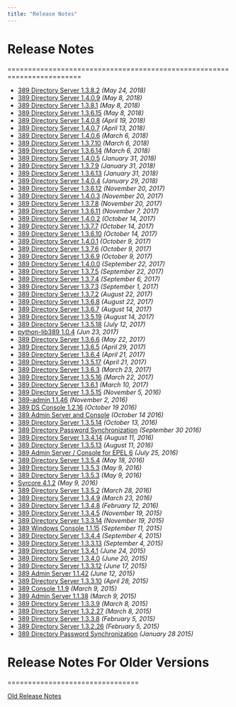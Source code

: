 ```yaml
---
title: "Release Notes"
---
```


# Release Notes
========================================================================

- [389 Directory Server 1.3.8.2](release-1-3-8-2.html) *(May 24, 2018)*
- [389 Directory Server 1.4.0.9](release-1-4-0-8.html) *(May 8, 2018)*
- [389 Directory Server 1.3.8.1](release-1-3-8-1.html) *(May 8, 2018)*
- [389 Directory Server 1.3.6.15](release-1-3-6-15.html) *(May 8, 2018)*
- [389 Directory Server 1.4.0.8](release-1-4-0-8.html) *(April 19, 2018)*
- [389 Directory Server 1.4.0.7](release-1-4-0-7.html) *(April 13, 2018)*
- [389 Directory Server 1.4.0.6](release-1-4-0-6.html) *(March 6, 2018)*
- [389 Directory Server 1.3.7.10](release-1-3-7-10.html) *(March 6, 2018)*
- [389 Directory Server 1.3.6.14](release-1-3-6-14.html) *(March 6, 2018)*
- [389 Directory Server 1.4.0.5](release-1-4-0-5.html) *(January 31, 2018)*
- [389 Directory Server 1.3.7.9](release-1-3-7-9.html) *(January 31, 2018)*
- [389 Directory Server 1.3.6.13](release-1-3-6-13.html) *(January 31, 2018)*
- [389 Directory Server 1.4.0.4](release-1-4-0-4.html) *(January 29, 2018)*
- [389 Directory Server 1.3.6.12](release-1-3-6-12.html) *(November 20, 2017)*
- [389 Directory Server 1.4.0.3](release-1-4-0-3.html) *(November 20, 2017)*
- [389 Directory Server 1.3.7.8](release-1-3-7-8.html) *(November 20, 2017)*
- [389 Directory Server 1.3.6.11](release-1-3-6-11.html) *(November 7, 2017)*
- [389 Directory Server 1.4.0.2](release-1-4-0-2.html) *(October 14, 2017)*
- [389 Directory Server 1.3.7.7](release-1-3-7-7.html) *(October 14, 2017)*
- [389 Directory Server 1.3.6.10](release-1-3-6-10.html) *(October 14, 2017)*
- [389 Directory Server 1.4.0.1](release-1-4-0-1.html) *(October 9, 2017)*
- [389 Directory Server 1.3.7.6](release-1-3-7-6.html) *(October 9, 2017)*
- [389 Directory Server 1.3.6.9](release-1-3-6-9.html) *(October 9, 2017)*
- [389 Directory Server 1.4.0.0](release-1-4-0-0.html) *(September 22, 2017)*
- [389 Directory Server 1.3.7.5](release-1-3-7-5.html) *(September 22, 2017)*
- [389 Directory Server 1.3.7.4](release-1-3-7-4.html) *(September 6, 2017)*
- [389 Directory Server 1.3.7.3](release-1-3-7-3.html) *(September 1, 2017)*
- [389 Directory Server 1.3.7.2](release-1-3-6-8.html) *(August 22, 2017)*
- [389 Directory Server 1.3.6.8](release-1-3-7-2.html) *(August 22, 2017)*
- [389 Directory Server 1.3.6.7](release-1-3-6-7.html) *(August 14, 2017)*
- [389 Directory Server 1.3.5.19](release-1-3-5-19.html) *(August 14, 2017)*
- [389 Directory Server 1.3.5.18](release-1-3-5-18.html) *(July 12, 2017)*
- [python-lib389 1.0.4](release-lib389-1-0-4.html) *(Jun 23, 2017)*
- [389 Directory Server 1.3.6.6](release-1-3-6-6.html) *(May 22, 2017)*
- [389 Directory Server 1.3.6.5](release-1-3-6-5.html) *(April 29, 2017)*
- [389 Directory Server 1.3.6.4](release-1-3-6-4.html) *(April 21, 2017)*
- [389 Directory Server 1.3.5.17](release-1-3-5-17.html) *(April 21, 2017)*
- [389 Directory Server 1.3.6.3](release-1-3-6-3.html) *(March 23, 2017)*
- [389 Directory Server 1.3.5.16](release-1-3-5-16.html) *(March 22, 2017)*
- [389 Directory Server 1.3.6.1](release-1-3-6-1.html) *(March 10, 2017)*
- [389 Directory Server 1.3.5.15](release-1-3-5-15.html) *(November 5, 2016)*
- [389-admin 1.1.46](release-admin-1-1-46.html) *(November 2, 2016)*
- [389 DS Console 1.2.16](release-ds-console-1-2-16.html) *(October 19 2016)*
- [389 Admin Server and Console](release-admin-1-1-45-and-console-pkgs.html) *(October 14 2016)*
- [389 Directory Server 1.3.5.14](release-1-3-5-14.html) *(October 13, 2016)*
- [389 Directory Password Synchronization](release-passsync-1-1-7.html) *(September 30 2016)*
- [389 Directory Server 1.3.4.14](release-1-3-4-14.html) *(August 11, 2016)*
- [389 Directory Server 1.3.5.13](release-1-3-5-13.html) *(August 11, 2016)*
- [389 Admin Server / Console for EPEL 6](release-epel6.html) *(July 25, 2016)*
- [389 Directory Server 1.3.5.4](release-1-3-5-4.html) *(May 18, 2016)*
- [389 Directory Server 1.3.5.3](release-1-3-5-3.html) *(May 9, 2016)*
- [389 Directory Server 1.3.5.3](release-1-3-5-3.html) *(May 9, 2016)*
- [Svrcore 4.1.2](release-svrcore-4.1.2.html) *(May 9, 2016)*
- [389 Directory Server 1.3.5.2](release-1-3-5-1.html) *(March 28, 2016)*
- [389 Directory Server 1.3.4.9](release-1-3-4-9.html) *(March 23, 2016)*
- [389 Directory Server 1.3.4.8](release-1-3-4-8.html) *(February 12, 2016)*
- [389 Directory Server 1.3.4.5](release-1-3-4-5.html) *(November 19, 2015)*
- [389 Directory Server 1.3.3.14](release-1-3-3-14.html) *(November 19, 2015)*
- [389 Windows Console 1.1.15](release-windows-console-1-1-15.html) *(September 11, 2015)*
- [389 Directory Server 1.3.4.4](release-1-3-4-4.html) *(September 4, 2015)*
- [389 Directory Server 1.3.3.13](release-1-3-3-13.html) *(September 4, 2015)*
- [389 Directory Server 1.3.4.1](release-1-3-4-1.html) *(June 24, 2015)*
- [389 Directory Server 1.3.4.0](release-1-3-4-0.html) *(June 20, 2015)*
- [389 Directory Server 1.3.3.12](release-1-3-3-12.html) *(June 17, 2015)*
- [389 Admin Server 1.1.42](release-admin-1-1-42.html) *(June 12, 2015)*
- [389 Directory Server 1.3.3.10](release-1-3-3-10.html) *(April 28, 2015)*
- [389 Console 1.1.9](release-console-1-1-9.html) *(March 9, 2015)*
- [389 Admin Server 1.1.38](release-admin-1-1-38.html) *(March 9, 2015)*
- [389 Directory Server 1.3.3.9](release-1-3-3-9.html) *(March 8, 2015)*
- [389 Directory Server 1.3.2.27](release-1-3-2-27.html) *(March 8, 2015)*
- [389 Directory Server 1.3.3.8](release-1-3-3-8.html) *(February 5, 2015)*
- [389 Directory Server 1.3.2.26](release-1-3-2-26.html) *(February 5, 2015)*
- [389 Directory Password Synchronization](release-passsync-1-1-6.html) *(January 28 2015)*

# Release Notes For Older Versions
================================

[Old Release Notes](old-release-notes.html)



